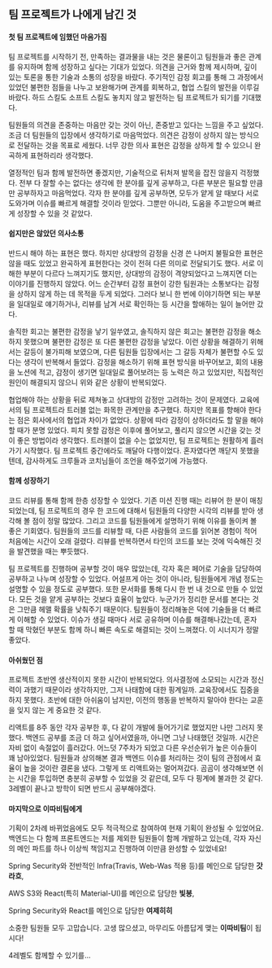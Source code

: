 ## 팀 프로젝트가 나에게 남긴 것

#### 첫 팀 프로젝트에 임했던 마음가짐

 팀 프로젝트를 시작하기 전, 만족하는 결과물을 내는 것은 물론이고 팀원들과 좋은 관계를 유지하며 함께 성장하고 싶다는 기대가 있었다. 의견을 근거와 함께 제시하며, 깊이 있는 토론을 통한 기술과 소통의 성장을 바랐다. 주기적인 감정 회고를 통해 그 과정에서 있었던 불편한 점들을 나누고 보완해가며 관계를 회복하고, 협업 스킬의 발전을 이루길 바랐다. 하드 스킬도 소프트 스킬도 놓치지 않고 발전하는 팀 프로젝트가 되기를 기대했다.

 팀원들의 의견을 존중하는 마음만 갖는 것이 아닌, 존중받고 있다는 느낌을 주고 싶었다. 조금 더 팀원들의 입장에서 생각하기로 마음먹었다. 의견은 감정이 상하지 않는 방식으로 전달하는 것을 목표로 세웠다. 너무 강한 의사 표현은 감정을 상하게 할 수 있으니 완곡하게 표현하리라 생각했다.

 열정적인 팀과 함께 발전하면 좋겠지만, 기술적으로 뒤처져 발목을 잡진 않을지 걱정했다. 전부 다 잘할 수는 없다는 생각에 한 분야를 깊게 공부하고, 다른 부분은 필요할 만큼만 공부하자고 마음먹었다. 각자 한 분야를 깊게 공부하면, 모두가 얕게 알 때보다 서로 도와가며 이슈를 빠르게 해결할 것이라 믿었다. 그뿐만 아니라, 도움을 주고받으며 빠르게 성장할 수 있을 것 같았다.

#### 쉽지만은 않았던 의사소통

 반드시 해야 하는 표현은 했다. 하지만 상대방의 감정을 신경 쓴 나머지 불필요한 표현은 않을 때도 있었고 완곡하게 표현한다는 것이 전혀 다른 의미로 전달되기도 했다. 서로 이해한 부분이 다르다 느껴지기도 했지만, 상대방의 감정이 격양되었다고 느껴지면 더는 이야기를 진행하지 않았다. 어느 순간부터 감정 표현이 강한 팀원과는 소통보다는 감정을 상하지 않게 하는 데 목적을 두게 되었다. 그러다 보니 한 번에 이야기하면 되는 부분을 일대일로 얘기하거나, 리뷰를 남겨 서로 확인하는 등 시간을 할애하는 일이 늘어만 갔다.

 솔직한 회고는 불편한 감정을 낳기 일쑤였고, 솔직하지 않은 회고는 불편한 감정을 해소하지 못했으며 불편한 감정은 또 다른 불편한 감정을 낳았다. 이런 상황을 해결하기 위해서는 갈등이 불가피해 보였으며, 다른 팀원들 입장에서는 그 갈등 자체가 불편할 수도 있다는 생각이 반복해서 들었다. 감정을 해소하기 위해 표현 방식을 바꾸어보고, 회의 내용을 노션에 적고, 감정이 생기면 일대일로 풀어보려는 등 노력은 하고 있었지만, 직접적인 원인이 해결되지 않으니 위와 같은 상황이 반복되었다.

 협업해야 하는 상황을 뒤로 제쳐놓고 상대방의 감정만 고려하는 것이 문제였다. 교육에서의 팀 프로젝트라 트러블 없는 화목한 관계만을 추구했다. 하지만 목표를 향해야 한다는 점은 회사에서의 협업과 차이가 없었다. 상황에 따라 감정이 상하더라도 할 말을 해야 할 때가 분명 있었다. 피치 못할 감정은 이후에 풀어보고, 풀리지 않으면 시간을 갖는 것이 좋은 방법이라 생각했다. 트러블이 없을 수는 없었지만, 팀 프로젝트는 원활하게 흘러가기 시작했다. 팀 프로젝트 중간에라도 깨달아 다행이었다. 혼자였다면 깨닫지 못했을 텐데, 감사하게도 크루들과 코치님들이 조언을 해주었기에 가능했다.

#### 함께 성장하기

 코드 리뷰를 통해 함께 한층 성장할 수 있었다. 기존 미션 진행 때는 리뷰어 한 분이 매칭되었는데, 팀 프로젝트의 경우 한 코드에 대해서 팀원들의 다양한 시각의 리뷰를 받아 생각해 볼 점이 정말 많았다. 그리고 코드를 팀원들에게 설명하기 위해 이유를 돌이켜 볼 좋은 기회였다. 팀원들의 코드를 리뷰할 때, 다른 사람들의 코드를 읽어본 경험이 적어 처음에는 시간이 오래 걸렸다. 리뷰를 반복하면서 타인의 코드를 보는 것에 익숙해진 것을 발견했을 때는 뿌듯했다.

 팀 프로젝트를 진행하며 공부할 것이 매우 많았는데, 각자 혹은 페어로 기술을 담당하여 공부하고 나누며 성장할 수 있었다. 어설프게 아는 것이 아니라, 팀원들에게 개념 정도는 설명할 수 있을 정도로 공부했다. 또한 문서화를 통해 다시 한 번 내 것으로 만들 수 있었다. 모든 것을 얕게 공부하는 것보다 효율이 높았다. 누군가가 정리한 문서를 본다는 것은 그만큼 헤맬 확률을 낮춰주기 때문이다. 팀원들이 정리해놓은 덕에 기술들을 더 빠르게 이해할 수 있었다. 이슈가 생길 때마다 서로 공유하며 이슈를 해결해나갔는데, 혼자 할 때 막혔던 부분도 함께 하니 빠른 속도로 해결되는 것이 느껴졌다. 이 시너지가 정말 좋았다.


#### 아쉬웠던 점

 프로젝트 초반엔 생산적이지 못한 시간이 반복되었다. 의사결정에 소모되는 시간과 정신력이 과했기 때문이라 생각하지만, 그저 나태함에 대한 핑계일까. 교육장에서도 집중을 하지 못했다. 초반에 대한 아쉬움이 남지만, 이전의 행동을 반복하지 말아야 한다는 교훈을 잊지 않는 게 중요한 것 같다.

 리액트를 8주 동안 각자 공부한 후, 다 같이 개발에 들어가기로 했었지만 나만 그러지 못했다. 백엔드 공부를 조금 더 하고 싶어서였을까, 아니면 그냥 나태했던 것일까. 시간은 자비 없이 속절없이 흘러갔다. 어느덧 7주차가 되었고 다른 우선순위가 높은 이슈들이 꽤 남아있었다. 팀원들과 상의해본 결과 백엔드 이슈를 처리하는 것이 팀의 관점에서 효율이 높을 것이란 결론을 냈다. 그렇게 또 리액트와는 멀어져갔다. 곰곰이 생각해보면 쉬는 시간을 투입하면 충분히 공부할 수 있었을 것 같은데, 모두 다 핑계에 불과한 것 같다. 3레벨이 끝나고 방학이 되면 반드시 공부해야겠다.

#### 마지막으로 이따비팀에게

 기획이 2차례 바뀌었음에도 모두 적극적으로 참여하여 현재 기획이 완성될 수 있었어요.
 백엔드는 다 함께 프론트엔드는 저를 제외한 팀원들이 함께 개발하고 있는데, 각자 자신의 메인 파트를 하나 이상씩 책임지고 진행하여 이만큼 완성할 수 있었네요!

 Spring Security와 전반적인 Infra(Travis, Web-Was 적용 등)를 메인으로 담당한 **갓라흐**,
 
 AWS S3와 React(특히 Material-UI)를 메인으로 담당한 **빛봉**,
 
 Spring Security와 React를 메인으로 담당한 **여제히히**

 소중한 팀원들 모두 고맙습니다. 고생 많으셨고, 마무리도 아름답게 맺는 **이따비팀**이 됩시다! 
 
 4레벨도 함께할 수 있기를…
